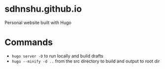 # sdhnshu.github.io
Personal website built with Hugo

# Commands
- `hugo server -D` to run locally and build drafts
- `hugo --minify -d ..` from the src directory to build and output to root dir